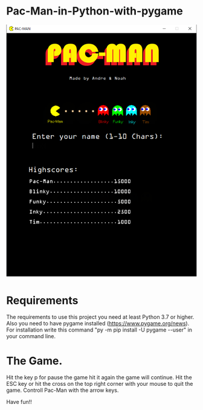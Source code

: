 # Pac-Man-in-Python-with-pygame

![Start-Screen](https://github.com/free43/Pac-Man-in-Python-with-pygame/blob/main/screenshots/Start-Screen.png?raw=true)



# Requirements
The requirements to use this project you need at least Python 3.7 or higher. 
Also you need to have pygame installed (https://www.pygame.org/news). For installation write this command "py -m pip install -U pygame --user" in your command line.

# The Game.
Hit the key p for pause the game hit it again the game will continue.
Hit the ESC key or hit the cross on the top right corner with your mouse to quit the game. 
Controll Pac-Man with the arrow keys. 



Have fun!!
